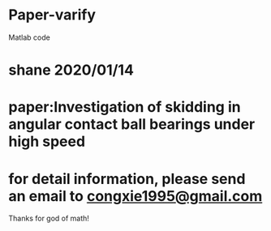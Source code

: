 # Paper-varify
Matlab code 
# shane 2020/01/14
# paper:Investigation of skidding in angular contact ball bearings under high speed
# for detail information, please send an email to congxie1995@gmail.com
Thanks for god of math!
